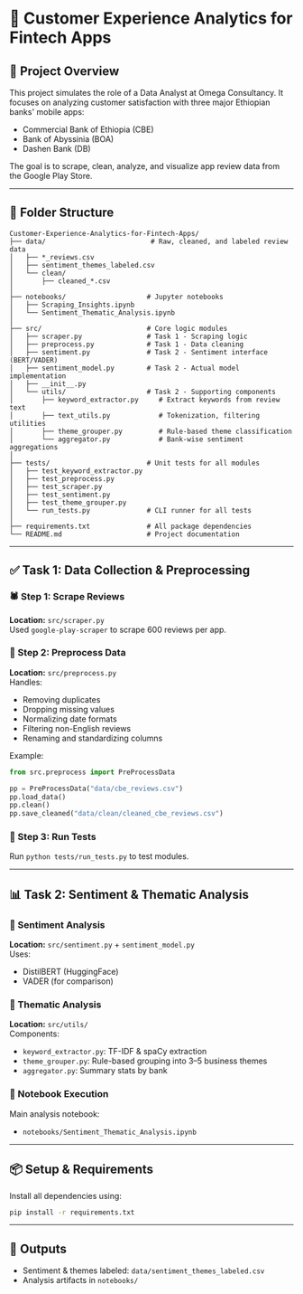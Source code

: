 
# 🏦 Customer Experience Analytics for Fintech Apps

## 📌 Project Overview

This project simulates the role of a Data Analyst at Omega Consultancy. It focuses on analyzing customer satisfaction with three major Ethiopian banks' mobile apps:

- Commercial Bank of Ethiopia (CBE)
- Bank of Abyssinia (BOA)
- Dashen Bank (DB)

The goal is to scrape, clean, analyze, and visualize app review data from the Google Play Store.

---

## 📁 Folder Structure

```
Customer-Experience-Analytics-for-Fintech-Apps/
├── data/                          # Raw, cleaned, and labeled review data
│   ├── *_reviews.csv
│   ├── sentiment_themes_labeled.csv
│   └── clean/
│       ├── cleaned_*.csv
│
├── notebooks/                    # Jupyter notebooks 
│   ├── Scraping_Insights.ipynb
│   └── Sentiment_Thematic_Analysis.ipynb
│
├── src/                          # Core logic modules
│   ├── scraper.py                # Task 1 - Scraping logic
│   ├── preprocess.py             # Task 1 - Data cleaning
│   ├── sentiment.py              # Task 2 - Sentiment interface (BERT/VADER)
│   ├── sentiment_model.py        # Task 2 - Actual model implementation
│   ├── __init__.py
│   └── utils/                    # Task 2 - Supporting components
│       ├── keyword_extractor.py     # Extract keywords from review text
│       ├── text_utils.py            # Tokenization, filtering utilities
│       ├── theme_grouper.py         # Rule-based theme classification
│       └── aggregator.py            # Bank-wise sentiment aggregations
│
├── tests/                        # Unit tests for all modules
│   ├── test_keyword_extractor.py
│   ├── test_preprocess.py
│   ├── test_scraper.py
│   ├── test_sentiment.py
│   ├── test_theme_grouper.py
│   └── run_tests.py              # CLI runner for all tests
│
├── requirements.txt              # All package dependencies
└── README.md                     # Project documentation
```

---

## ✅ Task 1: Data Collection & Preprocessing

### 🕷️ Step 1: Scrape Reviews

**Location:** `src/scraper.py`  
Used `google-play-scraper` to scrape 600 reviews per app.

### 🧹 Step 2: Preprocess Data

**Location:** `src/preprocess.py`  
Handles:
- Removing duplicates
- Dropping missing values
- Normalizing date formats
- Filtering non-English reviews
- Renaming and standardizing columns

Example:
```python
from src.preprocess import PreProcessData

pp = PreProcessData("data/cbe_reviews.csv")
pp.load_data()
pp.clean()
pp.save_cleaned("data/clean/cleaned_cbe_reviews.csv")
```

### 🧪 Step 3: Run Tests

Run `python tests/run_tests.py` to test modules.

---

## 📊 Task 2: Sentiment & Thematic Analysis

### 🧠 Sentiment Analysis
**Location:** `src/sentiment.py` + `sentiment_model.py`  
Uses:
- DistilBERT (HuggingFace)
- VADER (for comparison)

### 🧵 Thematic Analysis
**Location:** `src/utils/`  
Components:
- `keyword_extractor.py`: TF-IDF & spaCy extraction
- `theme_grouper.py`: Rule-based grouping into 3–5 business themes
- `aggregator.py`: Summary stats by bank

### 📒 Notebook Execution

Main analysis notebook:
- `notebooks/Sentiment_Thematic_Analysis.ipynb`

---

## 📦 Setup & Requirements

Install all dependencies using:

```bash
pip install -r requirements.txt
```

---

## 🚀 Outputs

- Sentiment & themes labeled: `data/sentiment_themes_labeled.csv`
- Analysis artifacts in `notebooks/`
